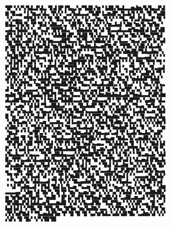 ▜▛▝▞▞▚▜▟▃▛▟▃▝▊▟▐▛▐▜▄▃▚▞▜▟▊▞▆▝▐▟▉▞▙▟▃▃▆▟▆▞▙▜▄▃▛▟▇▝▉▃▄▝▐▝▆▃▞▟▃▝▛▞▞▝▃▞▙▟▃▃▞▜▟▛▐▃▆▟▛▃▜▃▙▜▝▞▚▝▉▝▚▟▉▝▞▃▄▃▝▜▜▟▝▝▞▝▊▝▉▃▜▃▞▞▄▝▐▞▃▞▆▃▜▝▞▝▝▜▃▝▛▃▛▟▄▃▛▝▉▝▉▟▃▜▜▞▙▝▛▝▉▟▝▟▇▃▞▃▝▟▊▜▚▝▆▝▟▞▝▞▆▃▙▟▝▟▇▝▆▞▙▝▆▜▅▝▃▟▃▜▟▟▞▝▄▝▚▃▛▝█▜▜▟▃▝▝▟▆▟▟▞▅▝▟▝▉▃▃▟▃▃▆▜▅▟▊▟▐▃▛▟▊▟▜▝▟▟▝▞▚▜▚▞▝▝▝▟▟▟▊▟▛▃▜▟█▝▊▞▟▃▃▜▅▝▄▞▅▝▇▞▞▜▅▞▛▜▟▜▄▜▟▞▃▟▊▞▝▞▙▜▅▃▃▟█▜▃▃▜▞▜▃▞▟█▟▞▟▝▃▜▃▃▝▅▃▞▃▞▛▐▞▚▟▄▜▅▜▜▃▜▃▙▜▅▜▟▝▆▞▙▟▆▟▝▝▆▟▆▃▙▃▅▛▇▞▚▝▜▜▙▝▞▟▊▞▟▃▟▞▚▝█▝▄▜▃▛▐▟▄▟█▟▐▜▟▟▐▝▇▞▛▝▝▝▜▃▃▜▄▜▟▜▞▟▆▟█▞▜▟▄▟▅▞▚▞▜▟▊▜▛▝▐▝▆▃▄▝▐▝▛▝▇▝▜▝▐▟▞▛▇▝▅▟▟▜▛▞▚▃▃▜▞▜▃▃▄▟▝▞▝▝▝▟▐▟▜▝▚▟▜▝▃▝▝▛▐▝▟▞▚▟█▜▜▛▐▜▝▞▞▜▝▟█▜▝▝▝▟▝▜▙▝▛▜▝▜▝▛▐▟▟▝▝▟▜▟▄▝▝▟▛▜▞▜▝▜▜▜▃▞▞▟▃▝▇▟▇▝▄▛▐▝▃▝▜▃▞▞▄▝▊▃▄▟▞▟▅▞▞▟▊▝▐▜▚▜▜▃▄▜▅▟▇▟▜▞▄▟▜▜▙▝█▞▃▛▇▝▃▝▐▜▞▝▄▟▛▟▝▜▝▟▚▜▞▃▚▝▉▃▚▟▟▟▚▃▄▜▟▞▆▛▇▝▇▃▅▝▝▃▙▞▆▝▇▃▜▝▅▟▟▟▛▜▟▟▝▝▐▞▞▟▜▜▄▝▅▞▜▟▚▟▅▟█▞▛▟▝▜▄▃▚▟▃▟▃▟▉▃▚▝▉▃▞▝▐▝▆▃▚▜▚▃▟▝▚▟▚▝▃▃▃▞▜▜▄▟▝▜▅▃▟▛▇▟▃▃▞▃▄▜▟▝▊▝▆▝▅▜▛▃▚▞▝▃▞▃▛▟▅▟▆▝▉▟▜▜▄▟▄▜▜▟▜▝▜▟▃▜▃▃▜▞▄▜▞▟▆▟▇▟▅▟▃▟▞▜▅▟▃▃▛▟▛▟▆▟▃▟▇▜▄▃▛▞▅▝▐▝▇▟▞▜▟▟▉▃▃▞▙▞▚▟▃▃▄▜▝▝▛▝▛▟▛▜▚▝▄▟▆▝▟▃▃▞▝▃▅▞▝▟▐▟▝▜▃▟█▟▃▞▝▝▄▝█▃▙▟▛▝▉▞▚▞▚▞▄▟▚▝▜▃▄▝▆▜▃▞▄▝▚▞▚▞▅▃▙▝▃▜▄▃▞▞▛▜▟▞▙▜▙▟▚▃▃▃▙▞▄▝▞▟▉▜▞▝▐▃▟▟▚▃▅▝█▟▉▝▅▝▄▞▞▞▚▟▃▛▐▃▜▝▊▞▟▜▅▃▛▝▞▞▛▜▞▜▅▟▆▞▜▜▚▞▝▝▊▃▄▃▛▟▄▝▄▜▜▃▅▞▞▝▞▃▅▝▃▃▆▃▝▟▐▃▅▞▛▞▙▝█▟▟▝▊▟▆▞▃▜▃▞▜▝▞▞▞▟▅▜▞▟▇▞▝▃▚▝▜▟▞▟▜▞▄▟▞▝▇▃▄▜▃▟▃▟▝▞▆▝▊▜▅▟▅▛▐▟▞▝▊▝▄▝▝▝▆▝▆▃▛▝▝▝▅▜▛▃▚▝▝▞▆▞▚▃▜▟▆▃▟▟▚▜▅▃▄▞▃▟▝▛▐▃▟▞▙▃▙▞▚▟▛▟▚▟▆▝▉▝▆▝▊▛▇▃▝▜▄▟▃▃▟▞▅▜▜▟█▞▞▃▙▃▅▝▇▟▃▜▞▃▅▟▉▞▟▞▞▝▛▟▜▟▝▟█▝▜▜▝▟▟▝▞▛▐▜▝▛▇▝▅▟▚▃▄▃▝▜▞▟▟▞▆▝▊▝▐▝▞▝▇▟▐▟▛▃▝▞▄▟▐▃▞▞▄▞▅▛▐▟▆▃▙▟▅▜▛▜▟▝▊▃▆▞▃▟▜▝▞▃▛▜▜▞▆▝▟▝█▝▚▞▙▃▙▃▞▞▄▃▃▝▜▞▚▟█▟▄▃▃▞▞▟▅▟▇▜▙▜▃▜▞▝▟▝▊▞▝▝▉▃▅▃▙▝▟▟▉▃▜▜▚▃▟▞▟▃▄▟▟▞▙▃▞▟▅▜▚▞▚▜▅▝▆▝▄▞▜▜▃▟▚▟▐▝▟▃▅▟▐▛▇▃▙▟▚▃▆▟▚▃▆▞▄▞▙▟▝▝▞▟▃▜▛▝▊▟▐▝▃▃▝▝▉▟▝▟▃▟▆▝▚▞▞▃▛▞▅▝█▞▄▝▝▜▙▝▐▟▚▝▅▞▚▞▛▟▟▜▛▝▄▟▞▜▟▝▚▞▃▃▟▃▛▃▛▟▛▛▐▃▞▟▜▞▙▃▄▝▜▝▛▝▃▜▜▃▟▝▟▝▝▃▝▛▐▞▆▟▊▜▝▟▟▝▚▃▜▜▚▜▅▟▐▝▝▃▃▃▄▜▄▜▟▞▝▝▚▃▟▞▙▝▟▟▃▃▟▝▜▝▛▞▞▝▇▃▄▟▅▜▚▟▜▞▞▝▚▜▄▟▃▝▞▞▜▝▉▜▚▟▝▝▟▝▚▟▆▃▟▝▐▜▟▝█▟▐▃▜▃▅▝▚▃▅▝▉▜▙▟▝▝▅▃▞▝▅▃▚▞▆▜▙▝▝▟▆▃▃▃▄▞▝▟▆▝▟▝▇▞▚▝█▝▛▝▆▞▚▃▅▞▅▞▚▝▞▞▚▞▚▜▟▟▝▞▅▝▄▟▇▟▉▞▆▝▆▜▅▜▄▜▅▜▃▝▅▟▊▝▐▛▐▞▚▟▜▝▇▜▅▟▚▟█▞▟▝▃▟▉▃▆▃▟▝▞▜▝▟▜▜▛▟█▃▛▟▐▟▟▃▅▜▃▃▆▟▉▝▞▟▝▞▙▃▟▜▙▝▜▃▛▜▅▝▝▞▞▟▛▃▄▝█▝▃▞▙▟▐▟▐▝▞▜▙▝▉▝█▜▄▜▄▝▇▜▅▝▅▞▙▟▇▞▃▃▝▞▞▛▇▞▝▟▟▝▃▝▊▛▇▝▅▞▛▞▅▛▇▟▝▝▜▃▅▟▟▜▅▝▛▝█▝▉▝█▝▄▞▆▜▟▃▚▟▞▟▊▜▙▝▃▟▆▞▟▝▞▞▞▟▚▝▉▝█▞▝▞▚▜▉▜▉
